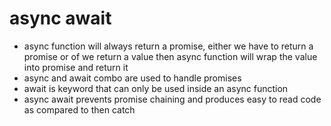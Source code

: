 # async await

- async function will always return a promise, either we have to return a promise or of we return a value then async function will wrap the value into promise and return it
- async and await combo are used to handle promises
- await is keyword that can only be used inside an async function
- async await prevents promise chaining and produces easy to read code as compared to then catch